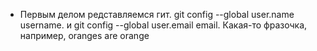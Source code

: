 * Первым делом редставляемся гит. git config --global user.name username. и git config --global user.email email. 
Какая-то фразочка, например, oranges are orange